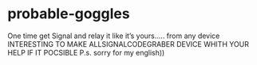 # probable-goggles
One time get Signal and relay it like it’s yours..... from any device 
INTERESTING TO MAKE ALLSIGNALCODEGRABER DEVICE WHITH YOUR HELP
IF IT POCSIBLE
P.s. sorry for my english))
